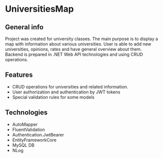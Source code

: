 # UniversitiesMap
## General info
Project was created for university classes. The main purpose is to display a map with information about various universities.
User is able to add new universities, opinions, rates and have general overview about them. Backend is prepared in .NET Web API technologies and using CRUD operations. 

## Features
- CRUD operations for universities and related information.
- User authorization and authentication by JWT tokens
- Special validation rules for some models

## Technologies
- AutoMapper
- FluentValidation
- Authentication.JwtBearer
- EntityFrameworkCore
- MySQL DB
- NLog
